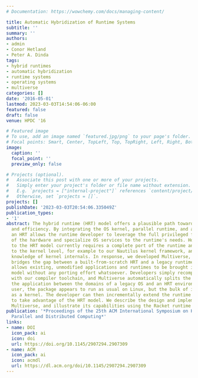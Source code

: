```yaml
---
# Documentation: https://wowchemy.com/docs/managing-content/

title: Automatic Hybridization of Runtime Systems
subtitle: ''
summary: ''
authors:
- admin
- Conor Hetland
- Peter A. Dinda
tags:
- hybrid runtimes
- automatic hybridization
- runtime systems
- operating systems
- multiverse
categories: []
date: '2016-05-01'
lastmod: 2023-03-03T14:54:06-06:00
featured: false
draft: false
venue: HPDC '16

# Featured image
# To use, add an image named `featured.jpg/png` to your page's folder.
# Focal points: Smart, Center, TopLeft, Top, TopRight, Left, Right, BottomLeft, Bottom, BottomRight.
image:
  caption: ''
  focal_point: ''
  preview_only: false

# Projects (optional).
#   Associate this post with one or more of your projects.
#   Simply enter your project's folder or file name without extension.
#   E.g. `projects = ["internal-project"]` references `content/project/deep-learning/index.md`.
#   Otherwise, set `projects = []`.
projects: []
publishDate: '2023-03-03T20:54:06.335049Z'
publication_types:
- '1'
abstract: The hybrid runtime (HRT) model offers a plausible path towards high performance
  and efficiency. By integrating the OS kernel, parallel runtime, and application,
  an HRT allows the runtime developer to leverage the full privileged feature set
  of the hardware and specialize OS services to the runtime's needs. However, conforming
  to the HRT model currently requires a complete port of the runtime and application
  to the kernel level, for example to our Nautilus kernel framework, and this requires
  knowledge of kernel internals. In response, we developed Multiverse, a system that
  bridges the gap between a built-from-scratch HRT and a legacy runtime system. Multiverse
  allows existing, unmodified applications and runtimes to be brought into the HRT
  model without any porting effort whatsoever. Developers simply recompile their package
  with our compiler toolchain, and Multiverse automatically splits the execution of
  the application between the domains of a legacy OS and an HRT environment. To the
  user, the package appears to run as usual on Linux, but the bulk of it now runs
  as a kernel. The developer can then incrementally extend the runtime and application
  to take advantage of the HRT model. We describe the design and implementation of
  Multiverse, and illustrate its capabilities using the Racket runtime system.
publication: '*Proceedings of the 25th ACM International Symposium on High-Performance
  Parallel and Distributed Computing*'
links:
- name: DOI
  icon_pack: ai
  icon: doi
  url: https://doi.org/10.1145/2907294.2907309
- name: ACM
  icon_pack: ai
  icon: acmdl
  url: https://dl.acm.org/doi/10.1145/2907294.2907309
---
```

